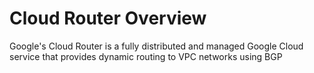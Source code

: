 # Cloud Router Overview

Google's Cloud Router is a fully distributed and managed Google Cloud service that provides dynamic routing to VPC networks using BGP
